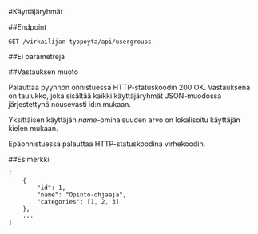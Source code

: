 #Käyttäjäryhmät

##Endpoint

`GET /virkailijan-tyopoyta/api/usergroups`

##Ei parametrejä

##Vastauksen muoto

Palauttaa pyynnön onnistuessa HTTP-statuskoodin 200 OK. Vastauksena on
taulukko, joka sisältää kaikki käyttäjäryhmät JSON-muodossa järjestettynä nousevasti id:n mukaan.

Yksittäisen käyttäjän *name*-ominaisuuden arvo on lokalisoitu käyttäjän kielen mukaan.

Epäonnistuessa palauttaa HTTP-statuskoodina virhekoodin.

##Esimerkki

```
[
    {
        "id": 1,
        "name": "Opinto-ohjaaja",
        "categories": [1, 2, 3]
    },
    ...
]
```
